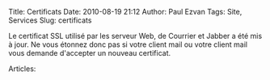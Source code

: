 Title: Certificats
Date: 2010-08-19 21:12
Author: Paul Ezvan
Tags: Site, Services
Slug: certificats

Le certificat SSL utilisé par les serveur Web, de Courrier et Jabber a
été mis à jour. Ne vous étonnez donc pas si votre client mail ou votre
client mail vous demande d'accepter un nouveau certificat.

Articles: 

